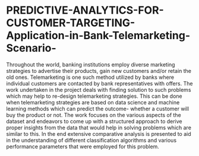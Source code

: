 # PREDICTIVE-ANALYTICS-FOR-CUSTOMER-TARGETING-Application-in-Bank-Telemarketing-Scenario-
Throughout the world, banking institutions employ diverse marketing strategies to advertise their products, gain new customers and/or retain the old ones. Telemarketing is one such method utilized by banks where individual customers are contacted by bank representatives with offers. The work undertaken in the project deals with finding solution to such problems which may help to re-design telemarketing strategies. This can be done when telemarketing strategies are based on data science and machine learning methods which can predict the outcome- whether a customer will buy the product or not. The work focuses on the various aspects of the dataset and endeavors to come up with a structured approach to derive proper insights from the data that would help in solving problems which are similar to this. In the end extensive comparative analysis is presented to aid in the understanding of different classification algorithms and various performance parameters that were employed for this problem.  
